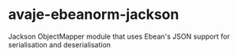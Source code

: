 avaje-ebeanorm-jackson
======================

Jackson ObjectMapper module that uses Ebean's JSON support for serialisation and deserialisation

